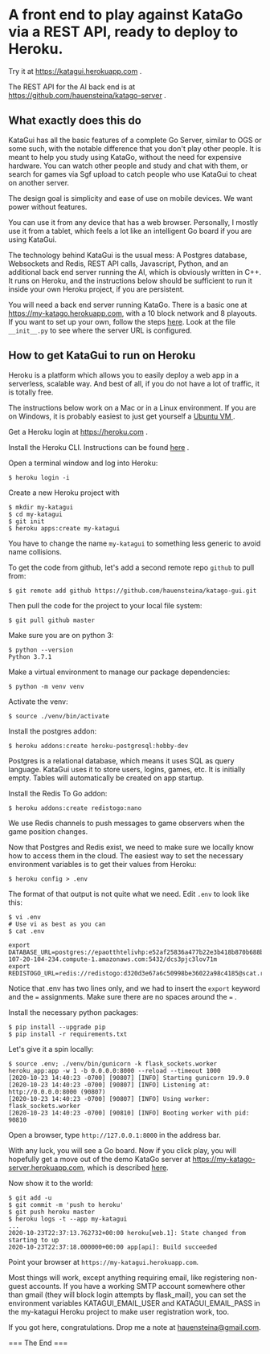 
A front end to play against KataGo via a REST API, ready to deploy to Heroku.
================================================================================

Try it at https://katagui.herokuapp.com .

The REST API for the AI back end is at https://github.com/hauensteina/katago-server .

What exactly does this do
-----------------------------

KataGui has all the basic features of a complete Go Server, similar to OGS or some such, with the notable difference that you don't play other people. It is meant to help you study using KataGo, without the need for expensive hardware. You can watch other people and study and chat with them, or search for games via Sgf upload to catch people who use KataGui to cheat on another server.

The design goal is simplicity and ease of use on mobile devices. We want power without features.

You can use it from any device that has a web browser. Personally, I mostly use it from a tablet, which feels a lot like an intelligent Go board if you are using KataGui.

The technology behind KataGui is the usual mess: A Postgres database, Websockets and Redis, REST API calls, Javascript, Python, and an additional back end server running the AI, which is obviously written in C++. It runs on Heroku, and the instructions below should be sufficient to run it inside your own Heroku project, if you are persistent.

You will need a back end server running KataGo. There is a basic one at https://my-katago.herokuapp.com, with a 10 block network and 8 playouts. If you want to set up your own, follow the steps [here](https://github.com/hauensteina/katago-server). Look at the file `__init__.py` to see where the server URL is configured.


How to get KataGui to run on Heroku
--------------------------------------

Heroku is a platform which allows you to easily deploy a web app in a serverless, scalable way.
And best of all, if you do not have a lot of traffic, it is totally free.

The instructions below work on a Mac or in a Linux environment. If you are on Windows, it is probably easiest to just get yourself a [Ubuntu VM ](https://brb.nci.nih.gov/seqtools/installUbuntu.html).

Get a Heroku login at https://heroku.com .

Install the Heroku CLI. Instructions can be found [here](https://devcenter.heroku.com/articles/heroku-cli) .

Open a terminal window and log into Heroku:

```
$ heroku login -i
```

Create a new Heroku project with

```
$ mkdir my-katagui
$ cd my-katagui
$ git init
$ heroku apps:create my-katagui
```

You have to change the name `my-katagui` to something less generic to
avoid name collisions.

To get the code from github, let's add a second remote repo `github` to pull from:

`$ git remote add github https://github.com/hauensteina/katago-gui.git`

Then pull the code for the project to your local file system:

`$ git pull github master`

Make sure you are on python 3:

```
$ python --version
Python 3.7.1
```

Make a virtual environment to manage our package dependencies:

`$ python -m venv venv`

Activate the venv:

`$ source ./venv/bin/activate`

Install the postgres addon:

`$ heroku addons:create heroku-postgresql:hobby-dev`

Postgres is a relational database, which means it uses SQL as query language.
KataGui uses it to store users, logins, games, etc.
It is initially empty. Tables will automatically be created on app startup.

Install the Redis To Go addon:

`$ heroku addons:create redistogo:nano`

We use Redis channels to push messages to game observers when the game position changes.

Now that Postgres and Redis exist, we need to make sure we locally know how to access them in the cloud. The easiest way to set the necessary environment variables is to get their values from Heroku:

`$ heroku config > .env`

The format of that output is not quite what we need. Edit `.env` to look like this:

```
$ vi .env
# Use vi as best as you can
$ cat .env

export DATABASE_URL=postgres://epaotthtelivhp:e52af25836a477b22e3b418b870b688b8615aa5704225b6e7923f9fa5802fbe9@ec2-107-20-104-234.compute-1.amazonaws.com:5432/dcs3pjc3lov71m
export REDISTOGO_URL=redis://redistogo:d320d3e67a6c50998be36022a98c4185@scat.redistogo.com:10501/

```

Notice that .env has two lines only, and we had to insert the `export` keyword and the `=` assignments.
Make sure there are no spaces around the `=` .

Install the necessary python packages:

```
$ pip install --upgrade pip
$ pip install -r requirements.txt
```

Let's give it a spin locally:

```
$ source .env; ./venv/bin/gunicorn -k flask_sockets.worker heroku_app:app -w 1 -b 0.0.0.0:8000 --reload --timeout 1000 
[2020-10-23 14:40:23 -0700] [90807] [INFO] Starting gunicorn 19.9.0
[2020-10-23 14:40:23 -0700] [90807] [INFO] Listening at: http://0.0.0.0:8000 (90807)
[2020-10-23 14:40:23 -0700] [90807] [INFO] Using worker: flask_sockets.worker
[2020-10-23 14:40:23 -0700] [90810] [INFO] Booting worker with pid: 90810
```

Open a browser, type `http://127.0.0.1:8000` in the address bar.

With any luck, you will see a Go board. Now if you click play, you will hopefully get a move out of the
demo KataGo server at https://my-katago-server.herokuapp.com, which is described
[here](https://github.com/hauensteina/katago-server).

Now show it to the world:

```
$ git add -u
$ git commit -m 'push to heroku'
$ git push heroku master
$ heroku logs -t --app my-katagui
...
2020-10-23T22:37:13.762732+00:00 heroku[web.1]: State changed from starting to up
2020-10-23T22:37:18.000000+00:00 app[api]: Build succeeded
```

Point your browser at `https://my-katagui.herokuapp.com`.


Most things will work, except anything requiring email, like registering non-guest accounts.
If you have a working SMTP account somewhere other than gmail (they will block login attempts by flask_mail),
you can set the environment variables KATAGUI_EMAIL_USER and KATAGUI_EMAIL_PASS in the my-katagui Heroku project
to make user registration work, too.

If you got here, congratulations. Drop me a note at hauensteina@gmail.com.

=== The End ===
